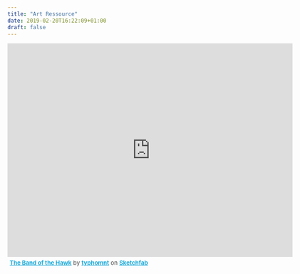 ```yaml
---
title: "Art Ressource"
date: 2019-02-20T16:22:09+01:00
draft: false
---
```


<div class="sketchfab-embed-wrapper"><iframe width="640" height="480" src="https://sketchfab.com/models/8917c0bb4e3944f2ae412a41bf33516c/embed" frameborder="0" allow="autoplay; fullscreen; vr" mozallowfullscreen="true" webkitallowfullscreen="true"></iframe>

<p style="font-size: 13px; font-weight: normal; margin: 5px; color: #4A4A4A;">
    <a href="https://sketchfab.com/3d-models/the-band-of-the-hawk-8917c0bb4e3944f2ae412a41bf33516c?utm_medium=embed&utm_source=website&utm_campaign=share-popup" target="_blank" style="font-weight: bold; color: #1CAAD9;">The Band of the Hawk</a>
    by <a href="https://sketchfab.com/typhomnt?utm_medium=embed&utm_source=website&utm_campaign=share-popup" target="_blank" style="font-weight: bold; color: #1CAAD9;">typhomnt</a>
    on <a href="https://sketchfab.com?utm_medium=embed&utm_source=website&utm_campaign=share-popup" target="_blank" style="font-weight: bold; color: #1CAAD9;">Sketchfab</a>
</p>
</div>
